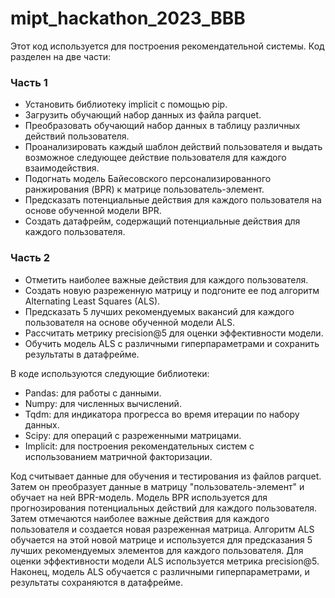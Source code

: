 # mipt_hackathon_2023_BBB
Этот код используется для построения рекомендательной системы. Код разделен на две части:

### **Часть 1**

- Установить библиотеку implicit с помощью pip.
- Загрузить обучающий набор данных из файла parquet.
- Преобразовать обучающий набор данных в таблицу различных действий пользователя.
- Проанализировать каждый шаблон действий пользователя и выдать возможное следующее действие пользователя для каждого взаимодействия.
- Подогнать модель Байесовского персонализированного ранжирования (BPR) к матрице пользователь-элемент.
- Предсказать потенциальные действия для каждого пользователя на основе обученной модели BPR.
- Создать датафрейм, содержащий потенциальные действия для каждого пользователя.

### **Часть 2**

- Отметить наиболее важные действия для каждого пользователя.
- Создать новую разреженную матрицу и подгоните ее под алгоритм Alternating Least Squares (ALS).
- Предсказать 5 лучших рекомендуемых вакансий для каждого пользователя на основе обученной модели ALS.
- Рассчитать метрику precision@5 для оценки эффективности модели.
- Обучить модель ALS с различными гиперпараметрами и сохранить результаты в датафрейме.

В коде используются следующие библиотеки:

- Pandas: для работы с данными.
- Numpy: для численных вычислений.
- Tqdm: для индикатора прогресса во время итерации по набору данных.
- Scipy: для операций с разреженными матрицами.
- Implicit: для построения рекомендательных систем с использованием матричной факторизации.

Код считывает данные для обучения и тестирования из файлов parquet. Затем он преобразует данные в матрицу "пользователь-элемент" и обучает на ней BPR-модель. Модель BPR используется для прогнозирования потенциальных действий для каждого пользователя. Затем отмечаются наиболее важные действия для каждого пользователя и создается новая разреженная матрица. Алгоритм ALS обучается на этой новой матрице и используется для предсказания 5 лучших рекомендуемых элементов для каждого пользователя. Для оценки эффективности модели ALS используется метрика precision@5. Наконец, модель ALS обучается с различными гиперпараметрами, и результаты сохраняются в датафрейме.
